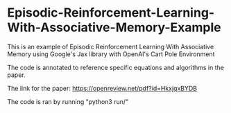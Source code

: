 # Episodic-Reinforcement-Learning-With-Associative-Memory-Example
This is an example of Episodic Reinforcement Learning With Associative Memory using Google's Jax library with OpenAI's Cart Pole Environment

The code is annotated to reference specific equations and algorithms in the paper.

The link for the paper: https://openreview.net/pdf?id=HkxjqxBYDB

The code is ran by running "python3 run/"
